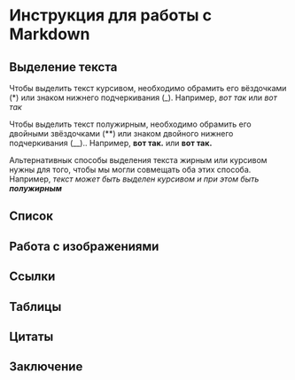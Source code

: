 # Инструкция для работы с Markdown

## Выделение текста

Чтобы выделить текст курсивом, необходимо обрамить его вёздочками (*) или знаком нижнего подчеркивания (_). Например, *вот так* или _вот так_

Чтобы выделить текст полужирным, необходимо обрамить его двойными звёздочками (**) или знаком двойного нижнего подчеркивания (__).. Например, **вот так.** или __вот так.__

Альтернативнык способы выделения текста жирным или курсивом нужны для того, чтобы мы могли совмещать оба этих способа. Например, _текст может быть выделен курсивом и при этом быть **полужирным**_

## Список

## Работа с изображениями

## Ссылки

## Таблицы

## Цитаты

## Заключение